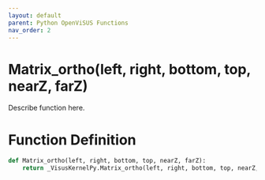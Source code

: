 ```yaml
---
layout: default
parent: Python OpenViSUS Functions
nav_order: 2
---
```


# Matrix_ortho(left, right, bottom, top, nearZ, farZ)

Describe function here.

# Function Definition

```python
def Matrix_ortho(left, right, bottom, top, nearZ, farZ):
    return _VisusKernelPy.Matrix_ortho(left, right, bottom, top, nearZ, farZ)
```